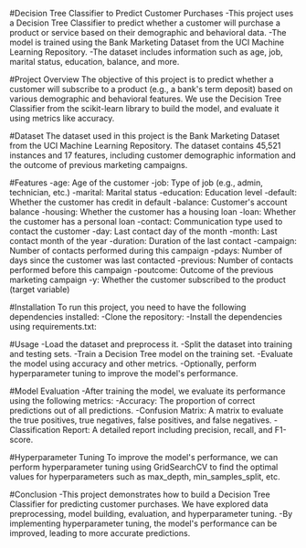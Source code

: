 #Decision Tree Classifier to Predict Customer Purchases
-This project uses a Decision Tree Classifier to predict whether a customer will purchase a product or service based on their demographic and behavioral data. 
-The model is trained using the Bank Marketing Dataset from the UCI Machine Learning Repository. 
-The dataset includes information such as age, job, marital status, education, balance, and more.

#Project Overview
The objective of this project is to predict whether a customer will subscribe to a product (e.g., a bank's term deposit) based on various demographic and behavioral features. We use the Decision Tree Classifier from the scikit-learn library to build the model, and evaluate it using metrics like accuracy.

#Dataset
The dataset used in this project is the Bank Marketing Dataset from the UCI Machine Learning Repository. The dataset contains 45,521 instances and 17 features, including customer demographic information and the outcome of previous marketing campaigns.

#Features
-age: Age of the customer
-job: Type of job (e.g., admin, technician, etc.)
-marital: Marital status
-education: Education level
-default: Whether the customer has credit in default
-balance: Customer's account balance
-housing: Whether the customer has a housing loan
-loan: Whether the customer has a personal loan
-contact: Communication type used to contact the customer
-day: Last contact day of the month
-month: Last contact month of the year
-duration: Duration of the last contact
-campaign: Number of contacts performed during this campaign
-pdays: Number of days since the customer was last contacted
-previous: Number of contacts performed before this campaign
-poutcome: Outcome of the previous marketing campaign
-y: Whether the customer subscribed to the product (target variable)

#Installation
To run this project, you need to have the following dependencies installed:
-Clone the repository:
-Install the dependencies using requirements.txt:

#Usage
-Load the dataset and preprocess it.
-Split the dataset into training and testing sets.
-Train a Decision Tree model on the training set.
-Evaluate the model using accuracy and other metrics.
-Optionally, perform hyperparameter tuning to improve the model's performance.

#Model Evaluation
-After training the model, we evaluate its performance using the following metrics:
-Accuracy: The proportion of correct predictions out of all predictions.
-Confusion Matrix: A matrix to evaluate the true positives, true negatives, false positives, and false negatives.
-Classification Report: A detailed report including precision, recall, and F1-score.

#Hyperparameter Tuning
To improve the model's performance, we can perform hyperparameter tuning using GridSearchCV to find the optimal values for hyperparameters such as max_depth, min_samples_split, etc.

#Conclusion
-This project demonstrates how to build a Decision Tree Classifier for predicting customer purchases. We have explored data preprocessing, model building, evaluation, and hyperparameter tuning.
-By implementing hyperparameter tuning, the model's performance can be improved, leading to more accurate predictions.